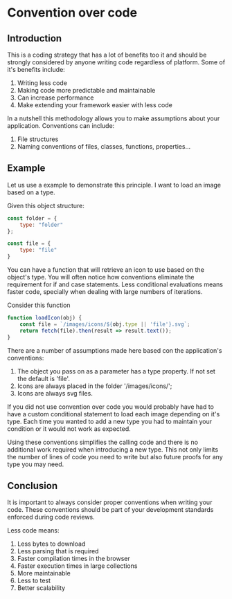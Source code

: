 # Convention over code

## Introduction
This is a coding strategy that has a lot of benefits too it and should be strongly considered by anyone writing code regardless of platform.
Some of it's benefits include:

1. Writing less code
1. Making code more predictable and maintainable
1. Can increase performance
1. Make extending your framework easier with less code

In a nutshell this methodology allows you to make assumptions about your application.
Conventions can include:

1. File structures
1. Naming conventions of files, classes, functions, properties...

## Example
Let us use a example to demonstrate this principle.
I want to load an image based on a type.

Given this object structure:
```js
const folder = {
    type: "folder"
};

const file = {
    type: "file"
}
```

You can have a function that will retrieve an icon to use based on the object's type.
You will often notice how conventions eliminate the requirement for if and case statements.
Less conditional evaluations means faster code, specially when dealing with large numbers of iterations.

Consider this function
```js
function loadIcon(obj) {
    const file = `/images/icons/${obj.type || 'file'}.svg`;
    return fetch(file).then(result => result.text());
}
```

There are a number of assumptions made here based con the application's conventions:

1. The object you pass on as a parameter has a type property. If not set the default is 'file'.
1. Icons are always placed in the folder '/images/icons/';
1. Icons are always svg files.

If you did not use convention over code you would probably have had to have a custom conditional statement to load each image depending on it's type.
Each time you wanted to add a new type you had to maintain your condition or it would not work as expected.

Using these conventions simplifies the calling code and there is no additional work required when introducing a new type.
This not only limits the number of lines of code you need to write but also future proofs for any type you may need.

## Conclusion
It is important to always consider proper conventions when writing your code.
These conventions should be part of your development standards enforced during code reviews.

Less code means:
1. Less bytes to download
1. Less parsing that is required
1. Faster compilation times in the browser
1. Faster execution times in large collections
1. More maintainable
1. Less to test
1. Better scalability